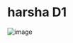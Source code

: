 # harsha D1

  ![image](https://github.com/Harshavardhanraju99/Airavth/assets/160013343/09442de6-f808-4b12-8465-8a3b5a03051c)

